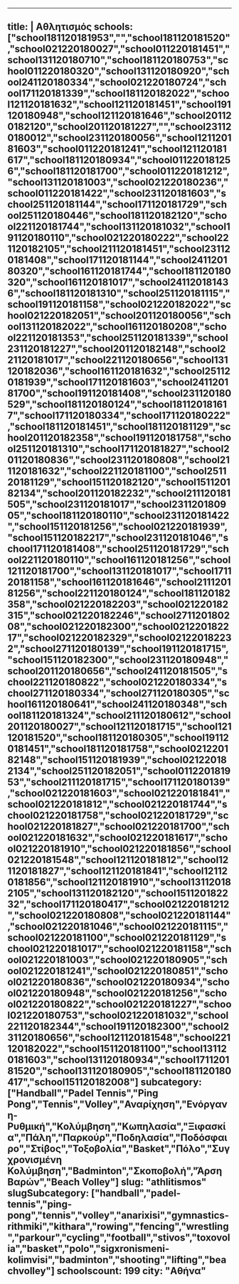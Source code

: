 
---
title: |
   Αθλητισμός
schools: ["school181120181953","","school181120181520","school021220180027","school011220181451","school131120180710","school181120180753","school011220180320","school131120180920","school241120180334","school021220180724","school171120181339","school181120182022","school121120181632","school121120181451","school191120180948","school121120181646","school201120182120","school201120181227","","school231120180012","school231120180056","school121120181603","school011220181241","school121120181617","school181120180934","school011220181256","school181120181700","school011220181212","school131120181003","school021220180236","school011220181422","school231120181603","school251120181144","school171120181729","school251120180446","school181120182120","school221120181744","school131120181032","school191120180110","school021220180222","school221120182105","school211120181451","school231120181408","school171120181144","school241120180320","school161120181744","school181120180320","school161120181017","school241120181436","school181120181310","school251120181115","school191120181158","school021220182022","school021220182051","school201120180056","school131120182022","school161120180208","school221120181353","school251120181339","school231120181227","school201120182148","school221120181017","school221120180656","school131120182036","school161120181632","school251120181939","school171120181603","school241120181700","school191120181408","school231120180529","school181120180124","school181120181617","school171120180334","school171120180222","school181120181451","school181120181129","school201120182358","school191120181758","school251120181310","school171120181827","school201120180836","school231120180808","school211120181632","school221120181100","school251120181129","school151120182120","school151120182134","school201120182232","school211120181505","school231120181017","school231120180905","school181120180110","school231120181422","school151120181256","school021220181939","school151120182217","school231120181046","school171120181408","school251120181729","school221120180110","school161120181256","school121120181700","school131120181017","school171120181158","school161120181646","school211120181256","school221120180124","school181120182358","school021220182203","school021220182315","school021220182246","school271120180208","school021220182300","school021220182217","school021220182329","school021220182232","school271120180139","school191120181715","school151120182300","school231120180948","school201120180656","school241120181505","school221120180822","school021220180334","school271120180334","school271120180305","school161120180641","school241120180348","school181120181324","school211120180612","school201120180027","school121120181715","school121120181520","school181120180305","school191120181451","school181120181758","school021220182148","school151120181939","school021220182134","school251120182051","school011220181953","school211120181715","school171120180139","school021220181603","school021220181841","school021220181812","school021220181744","school021220181758","school021220181729","school021220181827","school021220181700","school021220181632","school021220181617","school021220181910","school021220181856","school021220181548","school121120181812","school121120181827","school121120181841","school121120181856","school121120181910","school131120182105","school131120182120","school151120182232","school171120180417","school021220181212","school021220180808","school021220181144","school021220181046","school021220181115","school021220181100","school021220181129","school021220181017","school021220181158","school021220181003","school021220180905","school021220181241","school021220180851","school021220180836","school021220180934","school021220180948","school021220181256","school021220180822","school021220181227","school021220180753","school021220181032","school221120182344","school191120182300","school231120180656","school121120181548","school221120182022","school151120181100","school131120181603","school131120180934","school171120181520","school131120180905","school181120180417","school151120182008"]
subcategory: ["Handball","Padel Tennis","Ping Pong","Tennis","Volley","Αναρίχηση","Ενόργανη-Ρυθμική","Κολύμβηση","Κωπηλασία","Ξιφασκία","Πάλη","Παρκούρ","Ποδηλασία","Ποδόσφαιρο","Στίβος","Τοξοβολία","Basket","Πόλο","Συγχρονισμένη Κολύμβηση","Badminton","Σκοποβολή","Άρση Βαρών","Beach Volley"]
slug: "athlitismos"
slugSubcategory: ["handball","padel-tennis","ping-pong","tennis","volley","anarixisi","gymnastics-rithmiki","kithara","rowing","fencing","wrestling","parkour","cycling","football","stivos","toxovolia","basket","polo","sigxronismeni-kolimvisi","badminton","shooting","lifting","beachvolley"]
schoolscount: 199
city: "Αθήνα"
---



